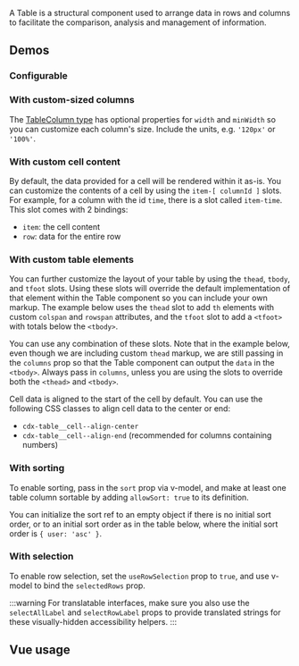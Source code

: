 <script setup>
import { CdxTable } from '@wikimedia/codex';
import TableColumnWidth from '@/../component-demos/table/examples/TableColumnWidth.vue';
import TableCustomCells from '@/../component-demos/table/examples/TableCustomCells.vue';
import TableWithSlots from '@/../component-demos/table/examples/TableWithSlots.vue';
import TableWithSort from '@/../component-demos/table/examples/TableWithSort.vue';
import TableWithSelection from '@/../component-demos/table/examples/TableWithSelection.vue';

const controlsConfig = [
	{
		name: 'caption',
		type: 'text',
		initial: '1912 Olympics — Men\'s marathon'
	},
	{
		name: 'hideCaption',
		type: 'boolean'
	},
	{
		name: 'useRowHeaders',
		type: 'boolean'
	},
	{
		name: 'showVerticalBorders',
		type: 'boolean'
	},
	{
		name: 'header',
		type: 'slot'
	},
	{
		name: 'footer',
		type: 'slot'
	}
];

const columns = [
	{ id: 'athlete', label: 'Athlete' },
	{ id: 'nation', label: 'Nation' },
	{ id: 'rank', label: 'Rank', textAlign: 'end' },
	{ id: 'time', label: 'Time', textAlign: 'end' }
];

const data = [
	{ athlete: 'Ken McArthur', nation: 'South Africa', rank: 1, time: '2:36:54.8' },
	{ athlete: 'Christian Gitsham', nation: 'South Africa', rank: 2, time: '2:37:52.0' },
	{ athlete: 'Gaston Strobino', nation: 'United States', rank: 3, time: '2:38:42.4' },
	{ athlete: 'Shizo Kanakuri', nation: 'Japan', rank: 36, time: '54:08:06:05:32:20.3' }
];
</script>

A Table is a structural component used to arrange data in rows and columns to facilitate the
comparison, analysis and management of information.

## Demos

### Configurable

<cdx-demo-wrapper :controls-config="controlsConfig" :force-reset="true">
<template v-slot:demo="{ propValues, slotValues }">
	<cdx-table v-bind="propValues" :data="data" :columns="columns">
		<template v-if="slotValues.header" #header>
			{{ slotValues.header }}
		</template>
		<template v-if="slotValues.footer" #footer>
			{{ slotValues.footer }}
		</template>
	</cdx-table>
</template>
</cdx-demo-wrapper>

### With custom-sized columns

The [TableColumn type](../types-and-constants.md#tablecolumn) has optional properties for `width`
and `minWidth` so you can customize each column's size. Include the units, e.g. `'120px'` or
`'100%'`.

<cdx-demo-wrapper>
<template v-slot:demo>
	<table-column-width />
</template>
<template v-slot:code>

:::code-group

<<< @/../component-demos/table/examples/TableColumnWidth.vue [NPM]

<<< @/../component-demos/table/examples-mw/TableColumnWidth.vue [MediaWiki]

:::

</template>
</cdx-demo-wrapper>

### With custom cell content

By default, the data provided for a cell will be rendered within it as-is. You can customize the
contents of a cell by using the `item-[ columnId ]` slots. For example, for a column with the id
`time`, there is a slot called `item-time`. This slot comes with 2 bindings:

- `item`: the cell content
- `row`: data for the entire row

<cdx-demo-wrapper>
<template v-slot:demo>
	<table-custom-cells />
</template>
<template v-slot:code>

:::code-group

<<< @/../component-demos/table/examples/TableCustomCells.vue [NPM]

<<< @/../component-demos/table/examples-mw/TableCustomCells.vue [MediaWiki]

:::

</template>
</cdx-demo-wrapper>

### With custom table elements

You can further customize the layout of your table by using the `thead`, `tbody`, and `tfoot`
slots. Using these slots will override the default implementation of that element within the Table
component so you can include your own markup. The example below uses the `thead` slot to add `th`
elements with custom `colspan` and `rowspan` attributes, and the `tfoot` slot to add a `<tfoot>`
with totals below the `<tbody>`.

You can use any combination of these slots. Note that in the example below, even though we are
including custom `thead` markup, we are still passing in the `columns` prop so that the Table
component can output the `data` in the `<tbody>`. Always pass in `columns`, unless you are using the
slots to override both the `<thead>` and `<tbody>`.

Cell data is aligned to the start of the cell by default. You can use the following CSS classes to
align cell data to the center or end:
- `cdx-table__cell--align-center`
- `cdx-table__cell--align-end` (recommended for columns containing numbers)

<cdx-demo-wrapper>
<template v-slot:demo>
	<table-with-slots />
</template>
<template v-slot:code>

:::code-group

<<< @/../component-demos/table/examples/TableWithSlots.vue [NPM]

<<< @/../component-demos/table/examples-mw/TableWithSlots.vue [MediaWiki]

:::

</template>
</cdx-demo-wrapper>

### With sorting

To enable sorting, pass in the `sort` prop via v-model, and make at least one table column sortable
by adding `allowSort: true` to its definition.

You can initialize the sort ref to an empty object if there is no initial sort order, or to an
initial sort order as in the table below, where the initial sort order is `{ user: 'asc' }`.

<cdx-demo-wrapper>
<template v-slot:demo>
	<table-with-sort />
</template>
<template v-slot:code>

:::code-group

<<< @/../component-demos/table/examples/TableWithSort.vue [NPM]

<<< @/../component-demos/table/examples-mw/TableWithSort.vue [MediaWiki]

:::

</template>
</cdx-demo-wrapper>

### With selection

To enable row selection, set the `useRowSelection` prop to `true`, and use v-model to bind the
`selectedRows` prop.

:::warning
For translatable interfaces, make sure you also use the `selectAllLabel` and `selectRowLabel`
props to provide translated strings for these visually-hidden accessibility helpers.
:::

<cdx-demo-wrapper :force-reset="true">
<template v-slot:demo>
	<table-with-selection />
</template>
<template v-slot:code>

:::code-group

<<< @/../component-demos/table/examples/TableWithSelection.vue [NPM]

<<< @/../component-demos/table/examples-mw/TableWithSelection.vue [MediaWiki]

:::

</template>
</cdx-demo-wrapper>

## Vue usage
